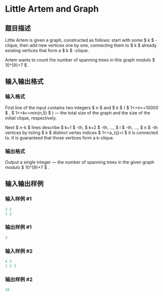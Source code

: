# Little Artem and Graph

## 题目描述

Little Artem is given a graph, constructed as follows: start with some $ k $ -clique, then add new vertices one by one, connecting them to $ k $ already existing vertices that form a $ k $ -clique.

Artem wants to count the number of spanning trees in this graph modulo $ 10^{9}+7 $ .

## 输入输出格式

### 输入格式

First line of the input contains two integers $ n $ and $ k $ ( $ 1<=n<=10000 $ , $ 1<=k<=min(n,5) $ ) — the total size of the graph and the size of the initial clique, respectively.

Next $ n-k $ lines describe $ k+1 $ -th, $ k+2 $ -th, ..., $ i $ -th, ..., $ n $ -th vertices by listing $ k $ distinct vertex indices $ 1<=a_{ij}&lt;i $ it is connected to. It is guaranteed that those vertices form a k-clique.

### 输出格式

Output a single integer — the number of spanning trees in the given graph modulo $ 10^{9}+7 $ .

## 输入输出样例

### 输入样例 #1

```cpp
3 2
1 2

```
### 输出样例 #1

```cpp
3

```
### 输入样例 #2

```cpp
4 3
1 2 3

```
### 输出样例 #2

```cpp
16

```
